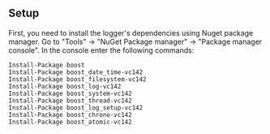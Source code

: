 ## Setup

First, you need to install the logger's dependencies using Nuget package manager.
Go to "Tools" -> "NuGet Package manager" -> "Package manager console".
In the console enter the following commands:
```
Install-Package boost
Install-Package boost_date_time-vc142
Install-Package boost_filesystem-vc142
Install-Package boost_log-vc142
Install-Package boost_system-vc142
Install-Package boost_thread-vc142
Install-Package boost_log_setup-vc142
Install-Package boost_chrono-vc142
Install-Package boost_atomic-vc142
```


